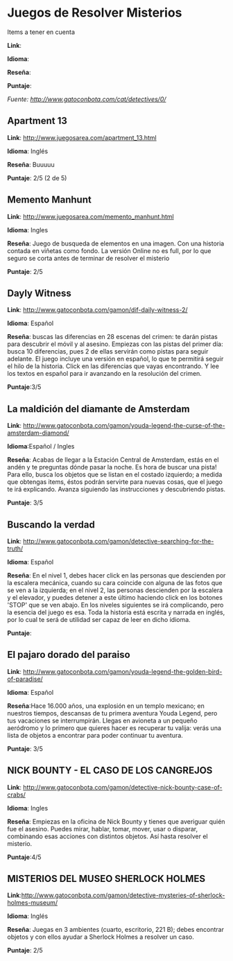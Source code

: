 # Juegos de Resolver Misterios
Items a tener en cuenta

**Link**: 

**Idioma**: 

**Reseña**: 

**Puntaje**:

*Fuente: http://www.gatoconbota.com/cat/detectives/0/*

## Apartment 13

**Link**: http://www.juegosarea.com/apartment_13.html

**Idioma**: Inglés

**Reseña**: Buuuuu

**Puntaje**: 2/5 (2 de 5)

## Memento Manhunt

**Link**: http://www.juegosarea.com/memento_manhunt.html

**Idioma**: Ingles

**Reseña**: Juego de busqueda de elementos en una imagen. Con una historia contada en viñetas como fondo. La versión Online no es full, por lo que seguro se corta antes de terminar de resolver el misterio

**Puntaje**: 2/5

## Dayly Witness

**Link**: http://www.gatoconbota.com/gamon/dif-daily-witness-2/

**Idioma**: Español

**Reseña**: buscas las diferencias en 28 escenas del crimen: te darán pistas para descubrir el móvil y al asesino. Empiezas con las pistas del primer día: busca 10 diferencias, pues 2 de ellas servirán como pistas para seguir adelante. El juego incluye una versión en español, lo que te permitirá seguir el hilo de la historia.
Click en las diferencias que vayas encontrando. Y lee los textos en español para ir avanzando en la resolución del crimen.

**Puntaje**:3/5


## La maldición del diamante de Amsterdam

**Link**: http://www.gatoconbota.com/gamon/youda-legend-the-curse-of-the-amsterdam-diamond/

**Idioma**:Español / Ingles

**Reseña**: Acabas de llegar a la Estación Central de Amsterdam, estás en el andén y te preguntas dónde pasar la noche. Es hora de buscar una pista! Para ello, busca los objetos que se listan en el costado izquierdo; a medida que obtengas items, éstos podrán servirte para nuevas cosas, que el juego te irá explicando. Avanza siguiendo las instrucciones y descubriendo pistas.

**Puntaje**: 3/5

## Buscando la verdad

**Link**: http://www.gatoconbota.com/gamon/detective-searching-for-the-truth/

**Idioma**: Español

**Reseña**: En el nivel 1, debes hacer click en las personas que descienden por la escalera mecánica, cuando su cara coincide con alguna de las fotos que se ven a la izquierda; en el nivel 2, las personas descienden por la escalera y el elevador, y puedes detener a este último haciendo click en los botones 'STOP' que se ven abajo. En los niveles siguientes se irá complicando, pero la esencia del juego es esa. Toda la historia está escrita y narrada en inglés, por lo cual te será de utilidad ser capaz de leer en dicho idioma. 

**Puntaje**:

## El pajaro dorado del paraiso

**Link**: http://www.gatoconbota.com/gamon/youda-legend-the-golden-bird-of-paradise/

**Idioma**: Español

**Reseña**:Hace 16.000 años, una explosión en un templo mexicano; en nuestros tiempos, descansas de tu primera aventura Youda Legend, pero tus vacaciones se interrumpirán. Llegas en avioneta a un pequeño aeródromo y lo primero que quieres hacer es recuperar tu valija: verás una lista de objetos a encontrar para poder continuar tu aventura. 

**Puntaje**: 3/5

## NICK BOUNTY - EL CASO DE LOS CANGREJOS

**Link**: http://www.gatoconbota.com/gamon/detective-nick-bounty-case-of-crabs/

**Idioma**: Ingles

**Reseña**: Empiezas en la oficina de Nick Bounty y tienes que averiguar quién fue el asesino. Puedes mirar, hablar, tomar, mover, usar o disparar, combinando esas acciones con distintos objetos. Así hasta resolver el misterio.

**Puntaje**:4/5

## MISTERIOS DEL MUSEO SHERLOCK HOLMES

**Link**:http://www.gatoconbota.com/gamon/detective-mysteries-of-sherlock-holmes-museum/

**Idioma**: Inglés

**Reseña**: Juegas en 3 ambientes (cuarto, escritorio, 221 B); debes encontrar objetos y con ellos ayudar a Sherlock Holmes a resolver un caso.

**Puntaje**: 2/5

